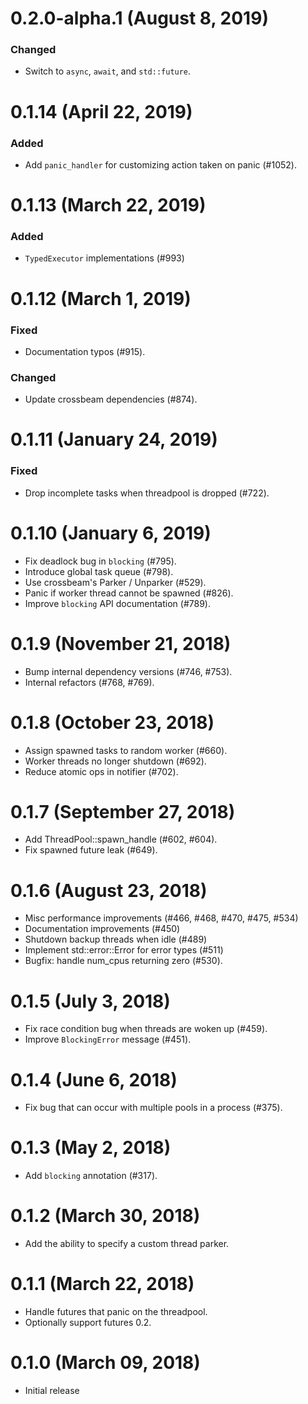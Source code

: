 # 0.2.0-alpha.1 (August 8, 2019)

### Changed
- Switch to `async`, `await`, and `std::future`.

# 0.1.14 (April 22, 2019)

### Added
- Add `panic_handler` for customizing action taken on panic (#1052).

# 0.1.13 (March 22, 2019)

### Added
- `TypedExecutor` implementations (#993)

# 0.1.12 (March 1, 2019)

### Fixed
- Documentation typos (#915).

### Changed
- Update crossbeam dependencies (#874).

# 0.1.11 (January 24, 2019)

### Fixed
- Drop incomplete tasks when threadpool is dropped (#722).

# 0.1.10 (January 6, 2019)

* Fix deadlock bug in `blocking` (#795).
* Introduce global task queue (#798).
* Use crossbeam's Parker / Unparker (#529).
* Panic if worker thread cannot be spawned (#826).
* Improve `blocking` API documentation (#789).

# 0.1.9 (November 21, 2018)

* Bump internal dependency versions (#746, #753).
* Internal refactors (#768, #769).

# 0.1.8 (October 23, 2018)

* Assign spawned tasks to random worker (#660).
* Worker threads no longer shutdown (#692).
* Reduce atomic ops in notifier (#702).

# 0.1.7 (September 27, 2018)

* Add ThreadPool::spawn_handle (#602, #604).
* Fix spawned future leak (#649).

# 0.1.6 (August 23, 2018)

* Misc performance improvements (#466, #468, #470, #475, #534)
* Documentation improvements (#450)
* Shutdown backup threads when idle (#489)
* Implement std::error::Error for error types (#511)
* Bugfix: handle num_cpus returning zero (#530).

# 0.1.5 (July 3, 2018)

* Fix race condition bug when threads are woken up (#459).
* Improve `BlockingError` message (#451).

# 0.1.4 (June 6, 2018)

* Fix bug that can occur with multiple pools in a process (#375).

# 0.1.3 (May 2, 2018)

* Add `blocking` annotation (#317).

# 0.1.2 (March 30, 2018)

* Add the ability to specify a custom thread parker.

# 0.1.1 (March 22, 2018)

* Handle futures that panic on the threadpool.
* Optionally support futures 0.2.

# 0.1.0 (March 09, 2018)

* Initial release
